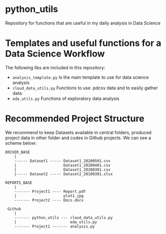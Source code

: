python_utils
=========================================================
Repository for functions that are useful in my daily analysis in Data Science


Templates and useful functions for a Data Science Workflow
==========================================================

The following libs are included in this repository:

- `analysis_template.py` Is the main template to use for data science analysis
- `cloud_data_utils.py` Functions to use .pdcsv data and to easily gather data
- `eda_utils.py` Functions of exploratory data analysis

Recommended Project Structure
===========================================================
We recommend to keep Datasets available in central folders, produced project data in other folder and codes in Github projects.
We can see a scheme below:

```
DRIVER_BASE
    |
    ------ Dataset1 ----- Dataset1_20200501.csv
    |                     Dataset1_20200401.csv
    |                     Dataset1_20200301.csv
    |----- Dataset2 ----- Dataset2_20100301.xlsx
    
REPORTS_BASE
    |
    ------- Project1 ---- Report.pdf
    |                     plot1.jpg
    ------- Project2 ---- Docs.docx
    
 Github
    |
    ------- python_utils --- cloud_data_utils.py
    |                        eda_utils.py
    ------- Project1 ------- analysis.py
``` 
